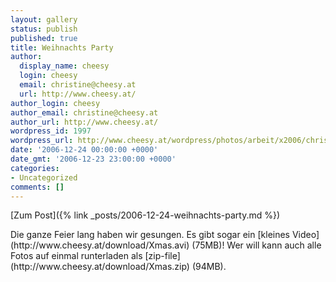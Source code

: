 ```yaml
---
layout: gallery
status: publish
published: true
title: Weihnachts Party
author:
  display_name: cheesy
  login: cheesy
  email: christine@cheesy.at
  url: http://www.cheesy.at/
author_login: cheesy
author_email: christine@cheesy.at
author_url: http://www.cheesy.at/
wordpress_id: 1997
wordpress_url: http://www.cheesy.at/wordpress/photos/arbeit/x2006/christmas-party/
date: '2006-12-24 00:00:00 +0000'
date_gmt: '2006-12-23 23:00:00 +0000'
categories:
- Uncategorized
comments: []
---
```


[Zum Post]({% link _posts/2006-12-24-weihnachts-party.md %})
<!--:de-->Die ganze Feier lang haben wir gesungen. Es gibt sogar ein [kleines Video](http://www.cheesy.at/download/Xmas.avi) (75MB)! Wer will kann auch alle Fotos auf einmal runterladen als [zip-file](http://www.cheesy.at/download/Xmas.zip) (94MB).